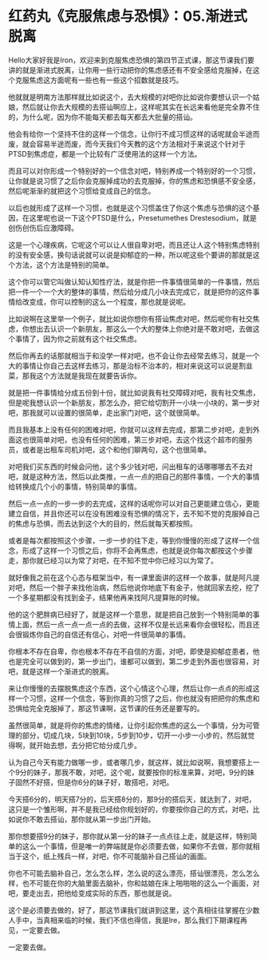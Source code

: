 # 红药丸《克服焦虑与恐惧》：05.渐进式脱离

Hello大家好我是Iron，欢迎来到克服焦虑恐惧的第四节正式课，那这节课我们要讲的就是渐进式脱离，让你用一些行动把你的焦虑感还有不安全感给克服掉，在这个克服焦虑这方面呢有一些也有一些这个招数就是技巧。

他就就是明南方法那样就比如说这个，去大规模的对吧你比如说你要想认识一个姑娘，然后就让你去大规模的去搭讪啊应上，这样呢其实在长远来看他是完全靠不住的，为什么呢，因为你不能每天都去每天都去大批量的搭讪。

他会有给你一个坚持不住的这样一个信念，让你行不成习惯这样的话呢就会半途而废，就会容易半途而废，而今天我们今天教的这个方法相对于来说这个针对于PTSD到焦虑症，都是一个比较有广泛使用法的这样一个方法。

而且可以对你形成一个特别好的一个信念对吧，特别养成一个特别好的一个习惯，让你就是说习惯了之后你会克服掉成功的去克服掉，你的焦虑和恐惧感不安全感，然后呢渐渐的就把这个习惯给变成自己的信念。

以后也就形成了这样一个习惯，也就是这个习惯盖住了你这个焦虑与恐惧的这个基因，在这里呢也说一下这个PTSD是什么，Presetumethes Drestesodium，就是创伤创伤后应激障碍。

这是一个心理疾病，它呢这个可以让人很自卑对吧，而且还让人这个特别焦虑特别的没有安全感，换句话说就可以说是抑郁症的一种，所以呢这些个要讲的那就是这个方法，这个方法是特别的简单。

这个你可以管它叫做认知认知性疗法，就是你把一件事情很简单的一件事情，然后把一件一个一个大的整体的事情，然后给分成几小块去完成它，就是把你的这件事情给改变成，你可以控制的这么一个程度，那也就是说呢。

比如说啊在这里举一个例子，就比如说你想你有搭讪焦虑对吧，然后呢你有社交焦虑，你想出去认识一个新朋友，那这么一个大的整体上你绝对是不敢对吧，去做这个事情了，因为你之前就有这个社交焦虑。

然后你再去的话那就相当于和没学一样对吧，也不会让你去经常去练习，就是一个大的事情让你自己去这样去练习，那是治标不治本的，相对来说这可以说是割韭菜，那我这个方法就是我现在就要告诉你。

就是把一件事情给分成五份到十份，就比如说我有社交障碍对吧，我有社交焦虑，但是呢我想认识一个新朋友，那怎么办，把它给切割开一小块一小块的，第一步对吧，那我就可以设置的很简单，走出家门对吧，这个就很简单。

而且我基本上没有任何的困难对吧，你就可以这样去完成，那第二步对吧，走到外面这也很简单对吧，也没有任何的困难，第三步对吧，去这个找这个超市的服务员，或者是出租车司机对吧，这个和他们聊两句，这个也很简单。

对吧我们买东西的时候会问他，这个多少钱对吧，问出租车的话哪哪哪去不去对吧，就是这种方法，然后以此类推，一点一点的把自己的那件事情，一个大的事情给转换成几个小的事情，特别简单的事情。

然后一点一点的一步一步的去完成，这样的话呢你可以对自己更能建立信心，更能建立自信，并且你还可以在没有困难没有恐惧的情况下，去不知不觉的克服掉自己的焦虑与恐惧，而去达到这个大的目的，然后就每天都按照。

或者是每次都按照这个步骤，一步一步的往下走，等到你慢慢的形成了这样一个信念，形成了这样一个习惯之后，你将不会再焦虑，也就是说你每次都按这个步骤走，那你就已经习以为常了对吧，在不知不觉中你已经习以为常了。

就好像我之前在这个心态与框架当中，有一课里面讲的这样一个故事，就是阿凡提对吧，然后一个胖子来找他治病，然后他说你地底下有金子，他就回家去挖，挖了一个多星期都没有找到金子，结果他再来找阿凡提算账的时候。

他的这个肥胖病已经好了，就是这样一个意思，就是把自己放到一个特别简单的事情上面，然后一点一点一点一点的去做，这样不仅是长远来看你会很轻松，而且还会很锻炼你自己的自信还有信心，对吧一件很简单的事情。

你根本不存在自卑，你也根本不存在不自信的方面，对吧，即使是抑郁症患者，他也是完全可以做到的，第一步出门，谁都可以做到，第二步走到外面也很容易，对吧，就是这样一个渐进式的脱离。

来让你慢慢的去摆脱焦虑这个东西，这个心情这个心理，然后让你一点点的形成这样一个习惯，这样一个信念，等到你真的习惯了之后，你也就没有把把你的焦虑和恐惧给完全克服掉了，那这节课啊，这节课的任务还是要写的。

虽然很简单，就是将你的焦虑的情绪，让你引起你焦虑的这么一个事情，分为可管理的部分，切成几块，5块到10块，5步到10步，切开一小步一小步的，然后就觉得啊，就开始去想，去分把它给分成几步。

认为自己今天有能力做哪一步，或者哪几步，就这样，就比如说啊，我想要搭上一个9分的妹子，那我不敢，对吧，这个呢，就要按你的标准来算，对吧，9分的妹子固然不好搭，但是你6分的妹子好，敢搭吧，对吧。

今天搭6分的，明天搭7分的，后天搭8分的，那9分的搭后天，就达到了，对吧，这只是一个雏形啊，并不是我已经给你规划好的，你要按你自己的方式，对吧，比如说你不敢去搭讪，那你就从第一步出门开始。

那你想要搭9分的妹子，那你就从第一分的妹子一点点往上走，就是这样，特别简单的这么一个事情，但是唯一的弊端就是你必须要去做，如果你不去做，那你就相当于这个，纸上残兵一样，对吧，你不可能脑补自己搭讪的画面。

你也不可能去脑补自己，怎么怎么样，怎么说的这么漂亮，搭讪很漂亮，怎么怎么样，也不可能在你的大脑里面去脑补，你和姑娘在床上啪啪啪的这么一个画面，对吧，要走出去，把他给变成实际的东西，那也就是说。

这个是必须要去做的，好了，那这节课我们就讲到这里，这个真相往往掌握在少数人手中，当真相来临的时候，我们不信也得信，我是Ire，那么我们下期课程再见，一定要去做。

一定要去做。